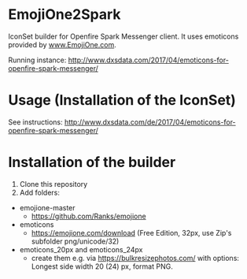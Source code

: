 # EmojiOne2Spark
IconSet builder for Openfire Spark Messenger client.
It uses emoticons provided by www.EmojiOne.com.

Running instance: http://www.dxsdata.com/2017/04/emoticons-for-openfire-spark-messenger/


# Usage (Installation of the IconSet)
See instructions: http://www.dxsdata.com/de/2017/04/emoticons-for-openfire-spark-messenger/


# Installation of the builder
1. Clone this repository
2. Add folders:
  * emojione-master
    * https://github.com/Ranks/emojione
  * emoticons
    * https://emojione.com/download (Free Edition, 32px, use Zip's subfolder png/unicode/32)
  * emoticons_20px and emoticons_24px
    * create them e.g. via https://bulkresizephotos.com/ with options: Longest side width 20 (24) px, format PNG.



